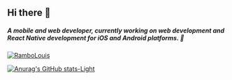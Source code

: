 ## Hi there 👋

##### A mobile and web developer, currently working on web development and React Native development for iOS and Android platforms. 🚀

[![RamboLouis](https://skillicons.dev/icons?i=vue,react,java,swift,js,html,css,vim,flutter,nuxtjs,redux,linux,vscode,androidstudio,apple,docker,npm,nodejs,powershell,mysql,md,git,figma)](https://github.com/RamboLouis)

[![Anurag's GitHub stats-Light](https://github-readme-stats.vercel.app/api/top-langs/?username=RamboLouis&layout=compact&theme=buefy&hide_border=true)](https://github.com/anuraghazra/github-readme-stats#gh-light-mode-only)


<!--

| <a href="https://github.com/anuraghazra/github-readme-stats"><img align="center" src="https://github-readme-stats.vercel.app/api?username=RamboLouis&show_icons=true&include_all_commits=true&theme=tokyonight&hide_border=true" alt="Anurag's github stats" /></a> | <a href="https://github.com/anuraghazra/github-readme-stats"><img align="center" src="https://github-readme-stats.vercel.app/api/top-langs/?username=RamboLouis&layout=compact&theme=buefy&hide_border=true" /></a> |
| ------------- | ------------- |

**RamboLouis/RamboLouis** is a ✨ _special_ ✨ repository because its `README.md` (this file) appears on your GitHub profile.

Here are some ideas to get you started:

- 🔭 I’m currently working on ...
- 🌱 I’m currently learning ...
- 👯 I’m looking to collaborate on ...
- 🤔 I’m looking for help with ...
- 💬 Ask me about ...
- 📫 How to reach me: ...
- 😄 Pronouns: ...
- ⚡ Fun fact: ...
-->
